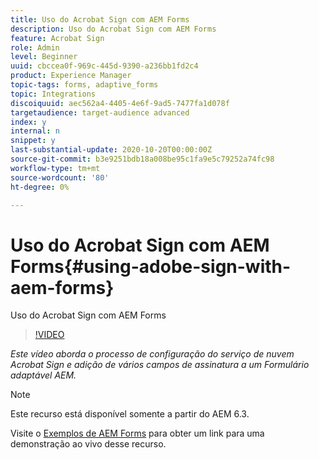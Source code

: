 ```yaml
---
title: Uso do Acrobat Sign com AEM Forms
description: Uso do Acrobat Sign com AEM Forms
feature: Acrobat Sign
role: Admin
level: Beginner
uuid: cbccea0f-969c-445d-9390-a236bb1fd2c4
product: Experience Manager
topic-tags: forms, adaptive_forms
topic: Integrations
discoiquuid: aec562a4-4405-4e6f-9ad5-7477fa1d078f
targetaudience: target-audience advanced
index: y
internal: n
snippet: y
last-substantial-update: 2020-10-20T00:00:00Z
source-git-commit: b3e9251bdb18a008be95c1fa9e5c79252a74fc98
workflow-type: tm+mt
source-wordcount: '80'
ht-degree: 0%

---
```



# Uso do Acrobat Sign com AEM Forms{#using-adobe-sign-with-aem-forms}

Uso do Acrobat Sign com AEM Forms

>[!VIDEO](https://video.tv.adobe.com/v/18696?quality=12&learn=on)

*Este vídeo aborda o processo de configuração do serviço de nuvem Acrobat Sign e adição de vários campos de assinatura a um Formulário adaptável AEM.*

>[!NOTE]
>
>Este recurso está disponível somente a partir do AEM 6.3.

Visite o [Exemplos de AEM Forms](https://forms.enablementadobe.com/content/samples/samples.html?query=0#formsandsign) para obter um link para uma demonstração ao vivo desse recurso.
